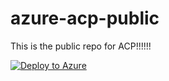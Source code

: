 # azure-acp-public
This is the public repo for ACP!!!!!!






[![Deploy to Azure](https://aka.ms/deploytoazurebutton)](https://portal.azure.com/#create/Microsoft.Template/uri/https://raw.githubusercontent.com/NTT-DATA-Cloud-Transformation/azure-acp-public/master/PoCDemo/ActiveDirectory/azuredeploy.json)
